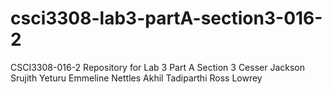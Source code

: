 # csci3308-lab3-partA-section3-016-2
CSCI3308-016-2 Repository for Lab 3 Part A Section 3
Cesser Jackson
Srujith Yeturu
Emmeline Nettles
Akhil Tadiparthi
Ross Lowrey

